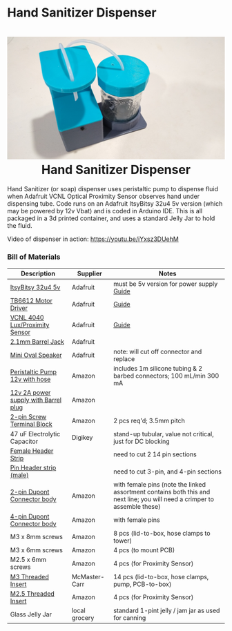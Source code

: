 # Hand Sanitizer Dispenser

<h1 align="center">
	<img width="853" src="https://github.com/dnkorte/sanitizer/blob/master/pictures/picture1_front.jpg" alt="Picture of Hand Sanitizer Dispenser"><br>Hand Sanitizer Dispenser
</h1>


Hand Sanitizer (or soap) dispenser uses peristaltic pump to dispense fluid when Adafruit VCNL Optical Proximity Sensor observes hand under dispensing tube.  Code runs on an Adafruit ItsyBitsy 32u4 5v version (which may be powered by 12v Vbat) and is coded in Arduino IDE.  This is all packaged in a 3d printed container, and uses a standard Jelly Jar to hold the fluid.

Video of dispenser in action:  https://youtu.be/iYxsz3DUehM 

### Bill of Materials

| Description | Supplier | Notes |
| ----------- | -------- | ----- | 
| [ItsyBitsy 32u4 5v](https://www.adafruit.com/product/3677) | Adafruit | must be 5v version for power supply [Guide](https://learn.adafruit.com/introducting-itsy-bitsy-32u4/overview) |
| [TB6612 Motor Driver](https://www.adafruit.com/product/2448) | Adafruit | [Guide](https://learn.adafruit.com/adafruit-tb6612-h-bridge-dc-stepper-motor-driver-breakout) |
| [VCNL 4040 Lux/Proximity Sensor](https://learn.adafruit.com/adafruit-vcnl4040-proximity-sensor/) | Adafruit | [Guide](https://www.adafruit.com/product/4161)
| [2.1mm Barrel Jack](https://www.adafruit.com/product/610) | Adafruit |
| [Mini Oval Speaker](https://www.adafruit.com/product/3923) | Adafruit | note: will cut off connector and replace |
| [Peristaltic Pump 12v with hose](https://www.amazon.com/Peristaltic-Liquid-Dosing-Silicone-Tubing/dp/B075VN1QZM) | Amazon | includes 1m silicone tubing & 2 barbed connectors; 100 mL/min 300 mA |
| [12v 2A power supply with Barrel plug](https://www.amazon.com/TMEZON-Power-Adapter-Supply-2-1mm/dp/B00Q2E5IXW) | Amazon  |
| [2-pin Screw Terminal Block](https://www.amazon.com/dp/B01C3DGIBQ/) | Amazon | 2 pcs req'd; 3.5mm pitch |
| 47 uF Electrolytic Capacitor | Digikey | stand-up tubular, value not critical, just for DC blocking
| [Female Header Strip](https://www.adafruit.com/product/598) | | need  to cut 2 14 pin sections |
| [Pin Header strip (male)](https://www.adafruit.com/product/392) | | need to cut 3-pin, and 4-pin sections |
| [2-pin Dupont Connector body](https://www.amazon.com/Hilitchi-2-54mm-Headers-Connector-Housing/dp/B012EOO9Q0/) | Amazon | with female pins (note the linked assortment contains both this and next line; you will need a crimper to assemble these)|
| [4-pin Dupont Connector body](https://www.amazon.com/Hilitchi-2-54mm-Headers-Connector-Housing/dp/B012EOO9Q0/) | Amazon | with female pins |
| M3 x 8mm screws | Amazon | 8 pcs (lid-to-box, hose clamps to tower) |
| M3 x 6mm screws | Amazon | 4 pcs (to mount PCB) |
| M2.5 x 6mm screws | Amazon | 4 pcs (for Proximity Sensor) |
| [M3 Threaded Insert](https://www.mcmaster.com/94459A130/) | McMaster-Carr | 14 pcs (lid-to-box, hose clamps, pump, PCB-to-box) |
| [M2.5 Threaded Insert](https://www.amazon.com/Products-Insert-Heat-Sink-Injection/dp/B07HKT5W7S/) | Amazon | 4 pcs (for Proximity Sensor) |
| Glass Jelly Jar | local grocery | standard 1-pint jelly / jam jar as used for canning |